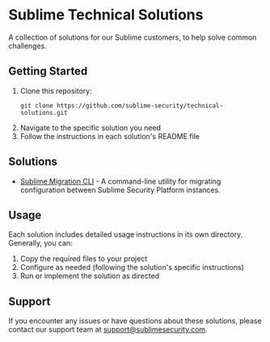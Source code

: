 # Sublime Technical Solutions

A collection of solutions for our Sublime customers, to help solve common challenges.

## Getting Started

1. Clone this repository:
   ```
   git clone https://github.com/sublime-security/technical-solutions.git
   ```
2. Navigate to the specific solution you need
3. Follow the instructions in each solution's README file

## Solutions

- [Sublime Migration CLI](/sublime-migration-cli) - A command-line utility for migrating configuration between Sublime Security Platform instances.

## Usage

Each solution includes detailed usage instructions in its own directory. Generally, you can:

1. Copy the required files to your project
2. Configure as needed (following the solution's specific instructions)
3. Run or implement the solution as directed

## Support

If you encounter any issues or have questions about these solutions, please contact our support team at support@sublimesecurity.com.
